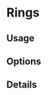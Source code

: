 <script setup lang="ts">
import StylePreview from "@theme/components/StylePreview.vue";
import StyleInfo from "@theme/components/StyleInfo.vue";
import StyleDescription from "@theme/components/StyleDescription.vue";
import StyleUsage from "@theme/components/StyleUsage.vue";
import StyleOptions from "@theme/components/StyleOptions.vue";
</script>

# Rings

<StylePreview styleName="rings" />

<StyleDescription styleName="rings" />

## Usage

<StyleUsage styleName="rings" />

## Options

<StyleOptions styleName="rings" />

## Details

<StyleInfo styleName="rings" />
